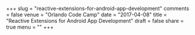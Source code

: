 +++
slug = "reactive-extensions-for-android-app-development"
comments = false
venue = "Orlando Code Camp"
date = "2017-04-08"
title = "Reactive Extensions for Android App Development"
draft = false
share = true
menu = ""
+++